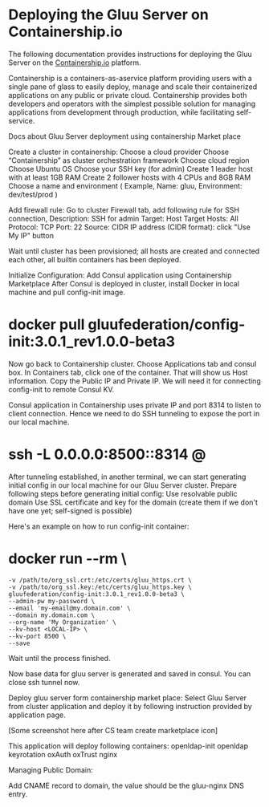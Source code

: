 # Deploying the Gluu Server on Containership.io 

The following documentation provides instructions for deploying the Gluu Server on the [Containership.io](https://containership.io) platform. 

Containership is a containers-as-aservice platform providing users with a single pane of glass to easily deploy, manage and scale their containerized applications on any public or private cloud. Containership provides both developers and operators with the simplest possible solution for managing applications from development through production, while facilitating self-service. 

Docs about Gluu Server deployment using containership Market place

Create a cluster in containership:
Choose a cloud provider
Choose “Containership” as cluster orchestration framework
Choose cloud region
Choose Ubuntu OS
Choose your SSH key (for admin)
Create 1 leader host with at least 1GB RAM
Create 2 follower hosts with 4 CPUs and 8GB RAM
Choose a name and environment  ( Example, Name: gluu, Environment: dev/test/prod )

Add firewall rule:
Go to cluster Firewall tab, add following rule for SSH connection,
Description: SSH for admin
Target: Host
Target Hosts: All
Protocol: TCP
Port: 22
Source: CIDR
IP address (CIDR format): click "Use My IP" button

Wait until cluster has been provisioned; all hosts are created and connected each other, all builtin containers has been deployed.

Initialize Configuration:
Add Consul application using Containership Marketplace
After Consul is deployed in cluster, install Docker in local machine and pull config-init image.

# docker pull gluufederation/config-init:3.0.1_rev1.0.0-beta3


Now go back to Containership cluster. Choose Applications tab and consul box. In Containers tab, click one of the container. That will show us Host information. Copy the Public IP and Private IP. We will need it for connecting config-init to remote Consul KV.

Consul application in Containership uses private IP and port 8314 to listen to client connection. Hence we need to do SSH tunneling to expose the port in our local machine.

# ssh -L 0.0.0.0:8500:<REMOTE-PRIVATE-IP>:8314 <SSH-USER>@<REMOTE-PUBLIC-IP>

After tunneling established, in another terminal, we can start generating initial config in our local machine for our Gluu Server cluster.
Prepare following steps before generating initial config:
Use resolvable public domain
Use SSL certificate and key for the domain (create them if we don't have one yet; self-signed is possible)

Here's an example on how to run config-init container:

# docker run --rm \
    -v /path/to/org_ssl.crt:/etc/certs/gluu_https.crt \
    -v /path/to/org_ssl.key:/etc/certs/gluu_https.key \
    gluufederation/config-init:3.0.1_rev1.0.0-beta3 \
    --admin-pw my-password \
    --email 'my-email@my.domain.com' \
    --domain my.domain.com \
    --org-name 'My Organization' \
    --kv-host <LOCAL-IP> \
    --kv-port 8500 \
    --save


Wait until the process finished.

Now base data for gluu server is generated and saved in consul.
You can close ssh tunnel now.

Deploy gluu server form containership market place:
Select Gluu Server from cluster application and deploy it by following instruction provided by application page.

[Some screenshot here after CS team create marketplace icon]







This application will deploy following containers:
openldap-init
openldap
keyrotation
oxAuth
oxTrust
nginx

Managing Public Domain:

Add CNAME record to domain, the value should be the gluu-nginx DNS entry.
